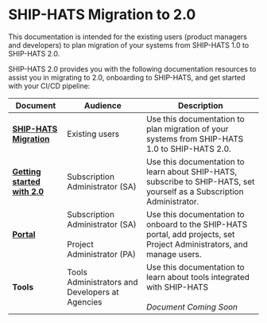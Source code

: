# SHIP-HATS Migration to 2.0

This documentation is intended for the existing users (product managers and developers) to plan migration of your systems from SHIP-HATS 1.0 to SHIP-HATS 2.0. 

SHIP-HATS 2.0 provides you with the following documentation resources to assist you in migrating to 2.0, onboarding to SHIP-HATS, and get started with your CI/CD pipeline:  

|Document|Audience|Description|
|---|---|---|
|**[SHIP-HATS Migration](ship-hats-migration-overview)**|Existing users|Use this documentation to plan migration of your systems from SHIP-HATS 1.0 to SHIP-HATS 2.0.|
|**[Getting started with 2.0](https://docs.developer.tech.gov.sg/docs/ship-hats-getting-started/)**|Subscription Administrator (SA)|Use this documentation to learn about SHIP-HATS, subscribe to SHIP-HATS, set yourself as a Subscription Administrator.|
|**[Portal](https://docs.developer.tech.gov.sg/docs/ship-hats-portal/#/ship-hats-portal-overview)**|Subscription Administrator (SA) <br><br> Project Administrator (PA)|Use this documentation to onboard to the SHIP-HATS portal, add projects, set Project Administrators, and manage users.|
|**Tools**|Tools Administrators and Developers at Agencies|Use this documentation to learn about tools integrated with SHIP-HATS <br><br> *Document Coming Soon*|

<!--
**Topics**
- [Overview](ship-hats-migration-overview)
- [What to Expect](ship-hats-migration-what-to-expect)
- [Migration Approach](ship-hats-migration)
- [Training](training)
- [Pipeline Templates](pipeline-templates)
- [Change Management](ship-hats-migration-change-management)
- [Annex](ship-hats-migration-annex)

-->



<!--This document provides information for migrating from SHIP-HATS version 1.0 to SHIP-HATS version 2.0 
This is a guide for SHIP-HATS users to plan the migration of their systems from SHIP-HATS version 1.0 to SHIP-HATS version 2.0. The guide includes details for Subscription Administrators (SA), Project Administrators (PA), and Developers (Users) to plan for the internal approvals and processes, reviewing any contract details with outsourced vendors, and technical planning.  

We will iteratively release details as soon as we are able to share in line with Government Procurement policies.  -->  